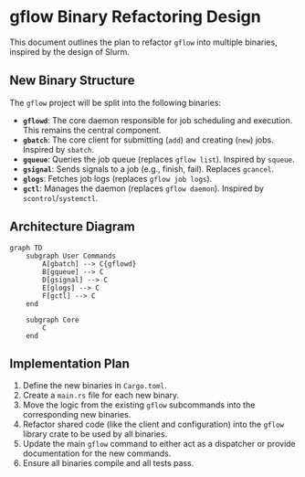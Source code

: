 # gflow Binary Refactoring Design

This document outlines the plan to refactor `gflow` into multiple binaries, inspired by the design of Slurm.

## New Binary Structure

The `gflow` project will be split into the following binaries:

- **`gflowd`**: The core daemon responsible for job scheduling and execution. This remains the central component.
- **`gbatch`**: The core client for submitting (`add`) and creating (`new`) jobs. Inspired by `sbatch`.
- **`gqueue`**: Queries the job queue (replaces `gflow list`). Inspired by `squeue`.
- **`gsignal`**: Sends signals to a job (e.g., finish, fail). Replaces `gcancel`.
- **`glogs`**: Fetches job logs (replaces `gflow job logs`).
- **`gctl`**: Manages the daemon (replaces `gflow daemon`). Inspired by `scontrol`/`systemctl`.

## Architecture Diagram

```mermaid
graph TD
    subgraph User Commands
        A[gbatch] --> C{gflowd}
        B[gqueue] --> C
        D[gsignal] --> C
        E[glogs] --> C
        F[gctl] --> C
    end

    subgraph Core
        C
    end
```

## Implementation Plan

1.  Define the new binaries in `Cargo.toml`.
2.  Create a `main.rs` file for each new binary.
3.  Move the logic from the existing `gflow` subcommands into the corresponding new binaries.
4.  Refactor shared code (like the client and configuration) into the `gflow` library crate to be used by all binaries.
5.  Update the main `gflow` command to either act as a dispatcher or provide documentation for the new commands.
6.  Ensure all binaries compile and all tests pass.
